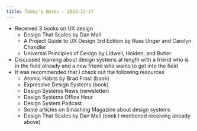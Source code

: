 ```yaml
---
title: Today's Notes - 2023-12-17
---
```

* Received 3 books on UX design
	* Design That Scales by Dan Mall
	* A Project Guide to UX Design 3rd Edition by Russ Unger and Carolyn Chandler
	* Universal Principles of Design by Lidwell, Holden, and Butler
* Discussed learning about design systems at length with a friend who is in the field already and a new friend who wants to get into the field
* It was recommended that I check out the following resources
	* Atomic Habits by Brad Frost (book)
	* Expressive Design Systems (book)
	* Design Systems News (newsletter)
	* Design Systems Office Hour
	* Design System Podcast
	* Some articles on Smashing Magazine about design systems
	* Design That Scales by Dan Mall (book I mentioned receiving already above)